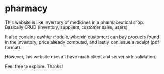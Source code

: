 pharmacy
========

This website is like inventory of medicines in a pharmaceutical shop.
Basically CRUD (inventory, suppliers, customer sales, users)

It also contains cashier module, wherein customers can buy products found in the inventory, 
price already computed, and lastly, can issue a receipt (pdf format).

However, this website doesn't have much client and server side validation.

Feel free to explore. Thanks!
